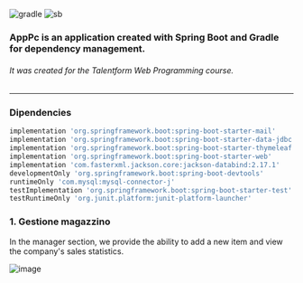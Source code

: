 ![gradle](https://github.com/Carleoinserra/ApplicazionePc/assets/28870796/5f4e9773-032d-47f4-8980-6a701784ce52)                              ![sb](https://github.com/Carleoinserra/ApplicazionePc/assets/28870796/1744dbfb-0f2c-4845-a591-32e91fb0eaaf)
<h3> AppPc is an application created with Spring Boot and Gradle for dependency management.</h3>
<h6>It was created for the Talentform Web Programming course.</h6>
<hr>
<h3>Dipendencies</h3>

 ```sh 
implementation 'org.springframework.boot:spring-boot-starter-mail'
implementation 'org.springframework.boot:spring-boot-starter-data-jdbc'
implementation 'org.springframework.boot:spring-boot-starter-thymeleaf'
implementation 'org.springframework.boot:spring-boot-starter-web'
implementation 'com.fasterxml.jackson.core:jackson-databind:2.17.1' 
developmentOnly 'org.springframework.boot:spring-boot-devtools'
runtimeOnly 'com.mysql:mysql-connector-j'
testImplementation 'org.springframework.boot:spring-boot-starter-test'
testRuntimeOnly 'org.junit.platform:junit-platform-launcher'
 ```

<h3>1. Gestione magazzino</h3>
In the manager section, we provide the ability to add a new item and view the company's sales statistics.

![image](https://github.com/Carleoinserra/ApplicazionePc/assets/28870796/d6ffc5a3-a557-4346-a8b4-42fcbea34f7d)
